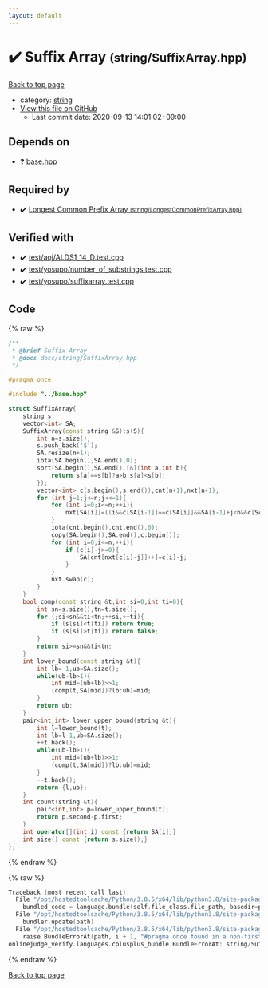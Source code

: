 ```yaml
---
layout: default
---
```


<!-- mathjax config similar to math.stackexchange -->
<script type="text/javascript" async
  src="https://cdnjs.cloudflare.com/ajax/libs/mathjax/2.7.5/MathJax.js?config=TeX-MML-AM_CHTML">
</script>
<script type="text/x-mathjax-config">
  MathJax.Hub.Config({
    TeX: { equationNumbers: { autoNumber: "AMS" }},
    tex2jax: {
      inlineMath: [ ['$','$'] ],
      processEscapes: true
    },
    "HTML-CSS": { matchFontHeight: false },
    displayAlign: "left",
    displayIndent: "2em"
  });
</script>

<script type="text/javascript" src="https://cdnjs.cloudflare.com/ajax/libs/jquery/3.4.1/jquery.min.js"></script>
<script src="https://cdn.jsdelivr.net/npm/jquery-balloon-js@1.1.2/jquery.balloon.min.js" integrity="sha256-ZEYs9VrgAeNuPvs15E39OsyOJaIkXEEt10fzxJ20+2I=" crossorigin="anonymous"></script>
<script type="text/javascript" src="../../assets/js/copy-button.js"></script>
<link rel="stylesheet" href="../../assets/css/copy-button.css" />


# :heavy_check_mark: Suffix Array <small>(string/SuffixArray.hpp)</small>

<a href="../../index.html">Back to top page</a>

* category: <a href="../../index.html#b45cffe084dd3d20d928bee85e7b0f21">string</a>
* <a href="{{ site.github.repository_url }}/blob/master/string/SuffixArray.hpp">View this file on GitHub</a>
    - Last commit date: 2020-09-13 14:01:02+09:00




## Depends on

* :question: <a href="../base.hpp.html">base.hpp</a>


## Required by

* :heavy_check_mark: <a href="LongestCommonPrefixArray.hpp.html">Longest Common Prefix Array <small>(string/LongestCommonPrefixArray.hpp)</small></a>


## Verified with

* :heavy_check_mark: <a href="../../verify/test/aoj/ALDS1_14_D.test.cpp.html">test/aoj/ALDS1_14_D.test.cpp</a>
* :heavy_check_mark: <a href="../../verify/test/yosupo/number_of_substrings.test.cpp.html">test/yosupo/number_of_substrings.test.cpp</a>
* :heavy_check_mark: <a href="../../verify/test/yosupo/suffixarray.test.cpp.html">test/yosupo/suffixarray.test.cpp</a>


## Code

<a id="unbundled"></a>
{% raw %}
```cpp
/**
 * @brief Suffix Array
 * @docs docs/string/SuffixArray.hpp
 */

#pragma once

#include "../base.hpp"

struct SuffixArray{
    string s;
    vector<int> SA;
    SuffixArray(const string &S):s(S){
        int n=s.size();
        s.push_back('$');
        SA.resize(n+1);
        iota(SA.begin(),SA.end(),0);
        sort(SA.begin(),SA.end(),[&](int a,int b){
            return s[a]==s[b]?a>b:s[a]<s[b];
        });
        vector<int> c(s.begin(),s.end()),cnt(n+1),nxt(n+1);
        for (int j=1;j<=n;j<<=1){
            for (int i=0;i<=n;++i){
                nxt[SA[i]]=((i&&c[SA[i-1]]==c[SA[i]]&&SA[i-1]+j<n&&c[SA[i-1]+j/2]==c[SA[i]+j/2])?nxt[SA[i-1]]:i);
            }
            iota(cnt.begin(),cnt.end(),0);
            copy(SA.begin(),SA.end(),c.begin());
            for (int i=0;i<=n;++i){
                if (c[i]-j>=0){
                    SA[cnt[nxt[c[i]-j]]++]=c[i]-j;
                }
            }
            nxt.swap(c);
        }
    }
    bool comp(const string &t,int si=0,int ti=0){
        int sn=s.size(),tn=t.size();
        for (;si<sn&&ti<tn;++si,++ti){
            if (s[si]<t[ti]) return true;
            if (s[si]>t[ti]) return false;
        }
        return si>=sn&&ti<tn;
    }
    int lower_bound(const string &t){
        int lb=-1,ub=SA.size();
        while(ub-lb>1){
            int mid=(ub+lb)>>1;
            (comp(t,SA[mid])?lb:ub)=mid;
        }
        return ub;
    }
    pair<int,int> lower_upper_bound(string &t){
        int l=lower_bound(t);
        int lb=l-1,ub=SA.size();
        ++t.back();
        while(ub-lb>1){
            int mid=(ub+lb)>>1;
            (comp(t,SA[mid])?lb:ub)=mid;
        }
        --t.back();
        return {l,ub};
    }
    int count(string &t){
        pair<int,int> p=lower_upper_bound(t);
        return p.second-p.first;
    }
    int operator[](int i) const {return SA[i];}
    int size() const {return s.size();}
};
```
{% endraw %}

<a id="bundled"></a>
{% raw %}
```cpp
Traceback (most recent call last):
  File "/opt/hostedtoolcache/Python/3.8.5/x64/lib/python3.8/site-packages/onlinejudge_verify/docs.py", line 349, in write_contents
    bundled_code = language.bundle(self.file_class.file_path, basedir=pathlib.Path.cwd())
  File "/opt/hostedtoolcache/Python/3.8.5/x64/lib/python3.8/site-packages/onlinejudge_verify/languages/cplusplus.py", line 185, in bundle
    bundler.update(path)
  File "/opt/hostedtoolcache/Python/3.8.5/x64/lib/python3.8/site-packages/onlinejudge_verify/languages/cplusplus_bundle.py", line 310, in update
    raise BundleErrorAt(path, i + 1, "#pragma once found in a non-first line")
onlinejudge_verify.languages.cplusplus_bundle.BundleErrorAt: string/SuffixArray.hpp: line 6: #pragma once found in a non-first line

```
{% endraw %}

<a href="../../index.html">Back to top page</a>

